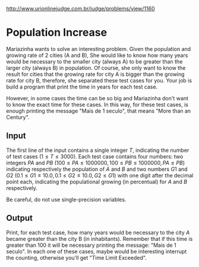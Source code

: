 http://www.urionlinejudge.com.br/judge/problems/view/1160

# Population Increase

Mariazinha wants to solve an interesting problem. Given the population and
growing rate of 2 cities (A and B), She would like to know how many years
would be necessary to the smaller city (always A) to be greater than the
larger city (always B) in population. Of course, she only want to know the
result for cities that the growing rate for city A is bigger than the growing
rate for city B, therefore, she separated these test cases for you. Your job
is build a program that print the time in years for each test case.

However, in some cases the time can be so big and Mariazinha don't want to
know the exact time for these cases. In this way, for these test cases, is
enough printing the message "Mais de 1 seculo", that means "More than an
Century".

## Input

The first line of the input contains a single integer $T$, indicating the
number of test cases ($1 \leq T \leq 3000$). Each test case contains four
numbers: two integers $PA$ and
$PB$ ($100 \leq PA \leq 1000000, 100 \leq PB \leq 1000000, PA \leq PB$)
indicating respectively the population of $A$ and $B$ and two numbers $G1$ and
$G2$ ($0.1 \leq G1 \leq 10.0, 0.1 \leq G2 \leq 10.0, G2 \leq G1$) with one
digit after the decimal point each, indicating the populational growing (in
percentual) for $A$ and $B$ respectively.

Be careful, do not use single-precision variables.

## Output

Print, for each test case, how many years would be necessary to the city $A$
became greater than the city B (in inhabitants). Remember that if this time is
greater than 100 it will be necessary printing the message: "Mais de 1
seculo". In each one of these cases, maybe would be interesting interrupt the
counting, otherwise you'll get "Time Limit Exceeded".
